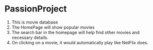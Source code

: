 # PassionProject
1. This is movie database
2. The HomePage will show popular movies
3. The search bar in the homepage will help find other movies and necessary details.
4. On clicking on a movie, it would automatically play like NetFlix does.